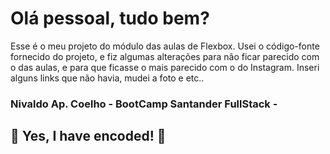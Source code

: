 # Olá pessoal, tudo bem? 

Esse é o meu projeto do módulo das aulas de Flexbox. Usei o código-fonte fornecido do projeto, e fiz algumas alterações para não ficar parecido com o das aulas, e para que ficasse o mais parecido com o do Instagram. Inseri alguns links que não havia, mudei a foto e etc..

### Nivaldo Ap. Coelho - BootCamp Santander FullStack -

## 🚀 Yes, I have encoded! 🚀
